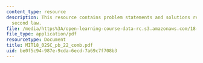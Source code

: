 ```yaml
---
content_type: resource
description: This resource contains problem statements and solutions related to Kepler's
  second law.
file: /media/https%3A/open-learning-course-data-rc.s3.amazonaws.com/18-02sc-multivariable-calculus-fall-2010/be0f5c94987e9cda6ecd7a69c7f708b3_MIT18_02SC_pb_22_comb.pdf
file_type: application/pdf
resourcetype: Document
title: MIT18_02SC_pb_22_comb.pdf
uid: be0f5c94-987e-9cda-6ecd-7a69c7f708b3
---
```

